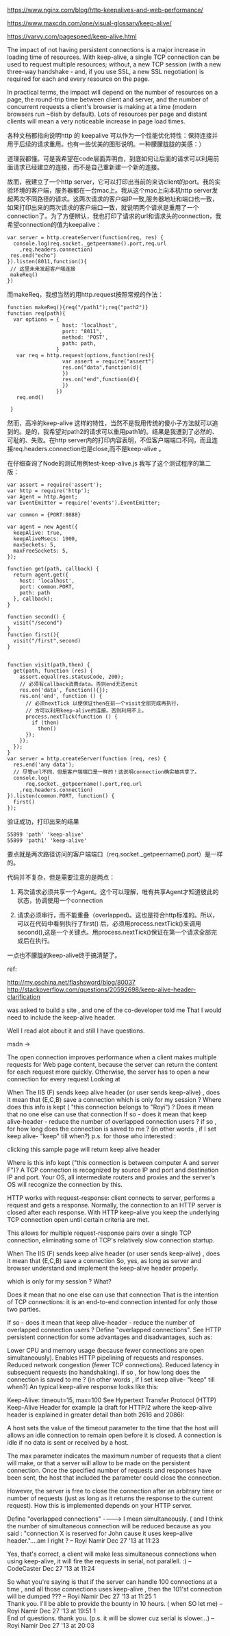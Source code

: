 https://www.nginx.com/blog/http-keepalives-and-web-performance/

https://www.maxcdn.com/one/visual-glossary/keep-alive/

https://varvy.com/pagespeed/keep-alive.html


The impact of not having persistent connections is a major increase in loading time of resources. With keep-alive, a single TCP connection can be used to request multiple resources; without, a new TCP session (with a new three-way handshake - and, if you use SSL, a new SSL negotiation) is required for each and every resource on the page.

In practical terms, the impact will depend on the number of resources on a page, the round-trip time between client and server, and the number of concurrent requests a client's browser is making at a time (modern browsers run ~6ish by default). Lots of resources per page and distant clients will mean a very noticeable increase in page load times.

各种文档都指向说明http 的 keepalive 可以作为一个性能优化特性：保持连接并用于后续的请求重用。也有一些优美的图形说明。一种朦朦胧胧的美感：）


道理我都懂。可是我希望在code层面弄明白，到底如何让后面的请求可以利用前面请求已经建立的连接，而不是自己重新建一个新的连接。

故而，我建立了一个http server，它可以打印出当前的来访client的port。我的实验环境的客户端，服务器都在一台mac上。我从这个mac上向本机http server发起两次不同路径的请求。这两次请求的客户端IP一致,服务器地址和端口也一致，如果打印出来的两次请求的客户端口一致，就说明两个请求是重用了一个connection了。为了方便辨认，我也打印了请求的url和请求头的connection，我希望connection的值为keepalive：

    var server = http.createServer(function(req, res) {
      console.log(req.socket._getpeername().port,req.url
        ,req.headers.connection)
     res.end("echo")
    }).listen(8011,function(){
     // 这里未来发起客户端连接
     makeReq()
    })
而makeReq，我想当然的用http.request按照常规的作法：

    function makeReq(){req("/path1");req("path2")}
    function req(path){
      var options = {
                      host: 'localhost',
                      port: "8011",
                      method: 'POST',
                      path: path,        
                    }
       var req = http.request(options,function(res){
                      var assert = require("assert")
                      res.on("data",function(d){
                      })
                      res.on("end",function(d){    
                      })
                    })
       req.end()
            
     }

然而，高冷的keep-alive 这样的特性，当然不是我用传统的傻小子方法就可以追到的。是的，我希望对path2的请求可以重用path1的。结果是我遭到了必然的、可耻的、失败。在http server内的打印内容表明，不但客户端端口不同，而且连接req.headers.connection也是close,而不是keep-alive 。

在仔细查询了Node的测试用例test-keep-alive.js 我写了这个测试程序的第二版：

    var assert = require('assert');
    var http = require('http');
    var Agent = http.Agent;
    var EventEmitter = require('events').EventEmitter;
    
    var common = {PORT:8088}
    
    var agent = new Agent({
      keepAlive: true,
      keepAliveMsecs: 1000,
      maxSockets: 5,
      maxFreeSockets: 5,
    });
    
    function get(path, callback) {
      return agent.get({
        host: 'localhost',
        port: common.PORT,
        path: path
      }, callback);
    }
    
    function second() {
      visit("/second")
    }
    function first(){
      visit("/first",second)
    }
    
    
    function visit(path,then) {
      get(path, function (res) {
        assert.equal(res.statusCode, 200);
        // 必须有callback消费data。否则end无法emit
        res.on('data', function(){});
        res.on('end', function () {
          // 必须nextTick 以便保证then在前一个visit全部完成再执行，
          // 方可以利用keep-alive的连接。否则利用不上。
          process.nextTick(function () {
            if (then)
              then()
          });
        });
      });
    }
    var server = http.createServer(function (req, res) {
      res.end('any data');
      // 尽管url不同，但是客户端端口是一样的！这说明connection确实被共享了。
      console.log(
          req.socket._getpeername().port,req.url
        ,req.headers.connection)
    }).listen(common.PORT, function() {
      first()
    });


验证成功，打印出来的结果

    55899 'path' 'keep-alive'
    55899 'path1' 'keep-alive'
要点就是两次路径访问的客户端端口（req.socket._getpeername().port）是一样的。

代码并不复杂，但是需要注意的是两点：

1. 两次请求必须共享一个Agent。这个可以理解，唯有共享Agent才知道彼此的状态，协调使用一个connection

2. 请求必须串行，而不能重叠（overlapped)。这也是符合http标准的。所以，可以在代码中看到执行了first() 后，必须用process.nextTick()来调用second(),这是一个关键点。用process.nextTick()保证在第一个请求全部完成后在执行。

一点也不朦胧的keep-alive终于搞清楚了。


ref:

http://my.oschina.net/flashsword/blog/80037
http://stackoverflow.com/questions/20592698/keep-alive-header-clarification




 was asked to build a site , and one of the co-developer told me That I would need to include the keep-alive header.

Well I read alot about it and still I have questions.

msdn ->

The open connection improves performance when a client makes multiple requests for Web page content, because the server can return the content for each request more quickly. Otherwise, the server has to open a new connection for every request
Looking at



When The IIS (F) sends keep alive header (or user sends keep-alive) , does it mean that (E,C,B) save a connection which is only for my session ?
Where does this info is kept ( "this connection belongs to "Royi") ?
Does it mean that no one else can use that connection
If so - does it mean that keep alive-header - reduce the number of overlapped connection users ?
if so , for how long does the connection is saved to me ? (in other words , if I set keep alive- "keep" till when?)
p.s. for those who interested :

clicking this sample page will return keep alive header

Where is this info kept ("this connection is between computer A and server F")?
A TCP connection is recognized by source IP and port and destination IP and port. Your OS, all intermediate routers and proxies and the server's OS will recognize the connection by this.

HTTP works with request-response: client connects to server, performs a request and gets a response. Normally, the connection to an HTTP server is closed after each response. With HTTP keep-alive you keep the underlying TCP connection open until certain criteria are met.

This allows for multiple request-response pairs over a single TCP connection, eliminating some of TCP's relatively slow connection startup.

When The IIS (F) sends keep alive header (or user sends keep-alive) , does it mean that (E,C,B) save a connection
So, yes, as long as server and browser understand and implement the keep-alive header properly.

which is only for my session ?
What?

Does it mean that no one else can use that connection
That is the intention of TCP connections: it is an end-to-end connection intented for only those two parties.

If so - does it mean that keep alive-header - reduce the number of overlapped connection users ?
Define "overlapped connections". See HTTP persistent connection for some advantages and disadvantages, such as:

Lower CPU and memory usage (because fewer connections are open simultaneously).
Enables HTTP pipelining of requests and responses.
Reduced network congestion (fewer TCP connections).
Reduced latency in subsequent requests (no handshaking).
if so , for how long does the connection is saved to me ? (in other words , if I set keep alive- "keep" till when?)
An typical keep-alive response looks like this:

Keep-Alive: timeout=15, max=100
See Hypertext Transfer Protocol (HTTP) Keep-Alive Header for example (a draft for HTTP/2 where the keep-alive header is explained in greater detail than both 2616 and 2086):

A host sets the value of the timeout parameter to the time that the host will allows an idle connection to remain open before it is closed. A connection is idle if no data is sent or received by a host.

The max parameter indicates the maximum number of requests that a client will make, or that a server will allow to be made on the persistent connection. Once the specified number of requests and responses have been sent, the host that included the parameter could close the connection.

However, the server is free to close the connection after an arbitrary time or number of requests (just as long as it returns the response to the current request). How this is implemented depends on your HTTP server.

Define "overlapped connections" ----> I mean simultaneously. ( and I think the number of simultaneous connection will be reduced because as you said : "connection X is reserved for John cause it uses keep-alive header."....am I right ? –  Royi Namir Dec 27 '13 at 11:23
      
Yes, that's correct, a client will make less simultaneous connections when using keep-alive, it will fire the requests in serial, not parallell. :) –  CodeCaster Dec 27 '13 at 11:24 
      
So what you're saying is that if the server can handle 100 connections at a time , and all those connections uses keep-alive , then the 101'st connection will be dumped ??? –  Royi Namir Dec 27 '13 at 11:25
1   
Thank you. I'll be able to provide the bounty in 10 hours. ( when SO let me) –  Royi Namir Dec 27 '13 at 19:51
1   
End of questions. thank you. (p.s. it will be slower cuz serial is slower...) –  Royi Namir Dec 27 '13 at 20:03

